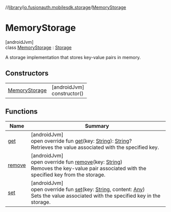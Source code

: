 //[library](../../../index.md)/[io.fusionauth.mobilesdk.storage](../index.md)/[MemoryStorage](index.md)

# MemoryStorage

[androidJvm]\
class [MemoryStorage](index.md) : [Storage](../-storage/index.md)

A storage implementation that stores key-value pairs in memory.

## Constructors

| | |
|---|---|
| [MemoryStorage](-memory-storage.md) | [androidJvm]<br>constructor() |

## Functions

| Name | Summary |
|---|---|
| [get](get.md) | [androidJvm]<br>open override fun [get](get.md)(key: [String](https://kotlinlang.org/api/core/kotlin-stdlib/kotlin/-string/index.html)): [String](https://kotlinlang.org/api/core/kotlin-stdlib/kotlin/-string/index.html)?<br>Retrieves the value associated with the specified key. |
| [remove](remove.md) | [androidJvm]<br>open override fun [remove](remove.md)(key: [String](https://kotlinlang.org/api/core/kotlin-stdlib/kotlin/-string/index.html))<br>Removes the key-value pair associated with the specified key from the storage. |
| [set](set.md) | [androidJvm]<br>open override fun [set](set.md)(key: [String](https://kotlinlang.org/api/core/kotlin-stdlib/kotlin/-string/index.html), content: [Any](https://kotlinlang.org/api/core/kotlin-stdlib/kotlin/-any/index.html))<br>Sets the value associated with the specified key in the storage. |